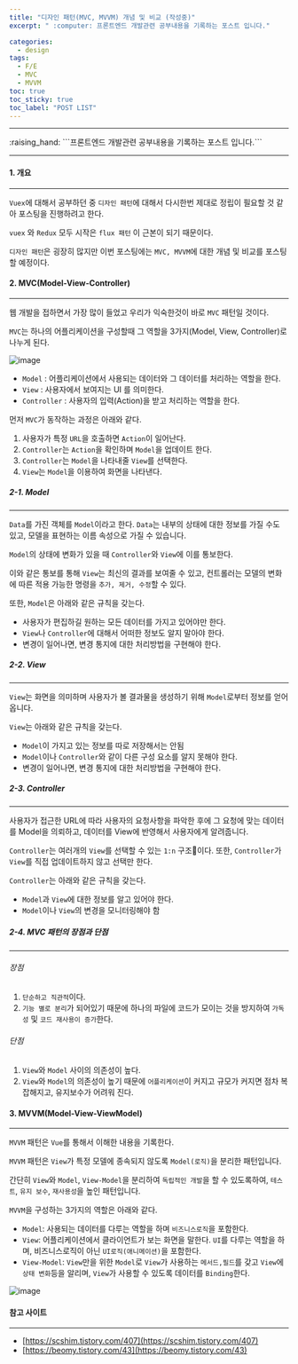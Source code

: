 ```yaml
---
title: "디자인 패턴(MVC, MVVM) 개념 및 비교 (작성중)"
excerpt: " :computer: 프론트엔드 개발관련 공부내용을 기록하는 포스트 입니다."

categories:
  - design
tags:
  - F/E
  - MVC
  - MVVM
toc: true
toc_sticky: true
toc_label: "POST LIST"
---
```


<hr>
:raising_hand:  ```프론트엔드 개발관련 공부내용을 기록하는 포스트 입니다.```
<hr>

#### 1. 개요

---

`Vuex`에 대해서 공부하던 중 `디자인 패턴`에 대해서 다시한번 제대로 정립이 필요할 것 같아 포스팅을 진행하려고 한다.

`vuex` 와 `Redux` 모두 시작은 `flux 패턴` 이 근본이 되기 때문이다.

`디자인 패턴`은 굉장히 많지만 이번 포스팅에는 `MVC, MVVM`에 대한 개념 및 비교를 포스팅 할 예정이다.

#### 2. MVC(Model-View-Controller)

---

웹 개발을 접하면서 가장 많이 들었고 우리가 익숙한것이 바로 `MVC` 패턴일 것이다.

`MVC`는 하나의 어플리케이션을 구성할때 그 역할을 3가지(Model, View, Controller)로 나누게 된다.

![image](https://user-images.githubusercontent.com/56063287/168603631-a40410cf-1169-40e6-8772-18fc5938d733.png)

- `Model` : 어플리케이션에서 사용되는 데이터와 그 데이터를 처리하는 역할을 한다.
- `View` : 사용자에서 보여지는 UI 를 의미한다.
- `Controller` : 사용자의 입력(Action)을 받고 처리하는 역할을 한다.

먼저 `MVC`가 동작하는 과정은 아래와 같다.

1. 사용자가 특정 `URL`을 호출하면 `Action`이 일어난다.
2. `Controller`는 `Action`을 확인하며 `Model`을 업데이트 한다.
3. `Controller`는 `Model`을 나타내줄 `View`를 선택한다.
4. `View`는 `Model`을 이용하여 화면을 나타낸다.

##### 2-1. Model

---

`Data`를 가진 객체를 `Model`이라고 한다. `Data`는 내부의 상태에 대한 정보를 가질 수도 있고, 모델을 표현하는 이름 속성으로 가질 수 있습니다.

`Model`의 상태에 변화가 있을 때 `Controller`와 `View`에 이를 통보한다.

이와 같은 통보를 통해 `View`는 최신의 결과를 보여줄 수 있고, 컨트롤러는 모델의 변화에 따른 적용 가능한 명령을 `추가, 제거, 수정`할 수 있다.

또한, `Model`은 아래와 같은 규칙을 갖는다.

- 사용자가 편집하길 원하는 모든 데이터를 가지고 있어야만 한다.
- `View`나 `Controller`에 대해서 어떠한 정보도 알지 말아야 한다.
- 변경이 일어나면, 변경 통지에 대한 처리방법을 구현해야 한다.

##### 2-2. View

---

`View`는 화면을 의미하며 사용자가 볼 결과물을 생성하기 위해 `Model`로부터 정보를 얻어옵니다.

`View`는 아래와 같은 규칙을 갖는다.

- `Model`이 가지고 있는 정보를 따로 저장해서는 안됨
- `Model`이나 `Controller`와 같이 다른 구성 요소를 알지 못해야 한다.
- 변경이 일어나면, 변경 통지에 대한 처리방법을 구현해야 한다.

##### 2-3. Controller

---

사용자가 접근한 URL에 따라 사용자의 요청사항을 파악한 후에 그 요청에 맞는 데이터를 Model을 의뢰하고, 데이터를 View에 반영해서 사용자에게 알려줍니다.

`Controller`는 여러개의 `View`를 선택할 수 있는 `1:n` 구조이다.
또한, `Controller`가 `View`를 직접 업데이트하지 않고 선택만 한다.

`Controller`는 아래와 같은 규칙을 갖는다.

- `Model`과 `View`에 대한 정보를 알고 있어야 한다.
- `Model`이나 `View`의 변경을 모니터링해야 함

##### 2-4. MVC 패턴의 장점과 단점

---

###### 장점

1. `단순하고 직관적`이다.
2. `기능 별로 분리`가 되어있기 때문에 하나의 파일에 코드가 모이는 것을 방지하여 `가독성` 및 `코드 재사용이 증가`한다.

###### 단점

1. `View`와 `Model` 사이의 의존성이 높다.
2. `View`와 `Model`의 의존성이 높기 때문에 `어플리케이션`이 커지고 규모가 커지면 점차 복잡해지고, 유지보수가 어려워 진다.

#### 3. MVVM(Model-View-ViewModel)

---

`MVVM` 패턴은 `Vue`를 통해서 이해한 내용을 기록한다.

`MVVM` 패턴은 `View`가 특정 모델에 종속되지 않도록 `Model(로직)`을 분리한 패턴입니다.

간단히 `View`와 `Model`, `View-Model`을 분리하여 `독립적인 개발`을 할 수 있도록하여, `테스트`, `유지 보수`, `재사용성`을 높인 패턴입니다.

`MVVM`을 구성하는 3가지의 역할은 아래와 같다.

- `Model`: 사용되는 데이터를 다루는 역할을 하며 `비즈니스로직`을 포함한다.
- `View`: 어플리케이션에서 클라이언트가 보는 화면을 말한다. `UI`를 다루는 역할을 하며, 비즈니스로직이 아닌 `UI로직(애니메이션)`을 포함한다.
- `View-Model`: `View`만을 위한 `Model`로 `View`가 사용하는 `메서드,필드`를 갖고 `View`에 `상태 변화`등을 알리며, `View`가 사용할 수 있도록 데이터를 `Binding`한다.

![image](https://user-images.githubusercontent.com/56063287/168618024-36a2f340-1fcf-4575-bbcf-a4648d5a1cd1.png)

#### 참고 사이트

---

- [https://scshim.tistory.com/407](https://scshim.tistory.com/407)
- [https://beomy.tistory.com/43](https://beomy.tistory.com/43)
